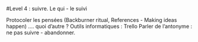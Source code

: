 #Level 4 : suivre. Le qui - le suivi

Protocoler les pensées (Backburner ritual, References - Making ideas happen)
…. quoi d’autre ? Outils informatiques : Trello 
Parler de l’antonyme : ne pas suivre - abandonner. 


